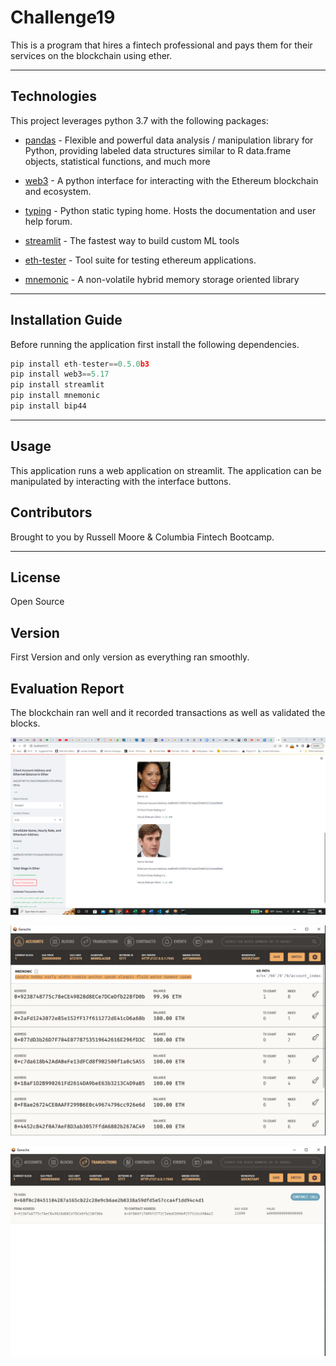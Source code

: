 # Challenge19

This is a program that hires a fintech professional and pays them for their services on the blockchain using ether.

---

## Technologies

This project leverages python 3.7 with the following packages:


* [pandas](https://github.com/pandas-dev/pandas) - Flexible and powerful data analysis / manipulation library for Python, providing labeled data structures similar to R data.frame objects, statistical functions, and much more

* [web3](https://github.com/ethereum/web3.py) - A python interface for interacting with the Ethereum blockchain and ecosystem.

* [typing](https://github.com/python/typing) - Python static typing home.  Hosts the documentation and user help forum.

* [streamlit](https://github.com/streamlit) - The fastest way to build custom ML tools

* [eth-tester](https://github.com/ethereum/eth-tester) - Tool suite for testing ethereum applications.

* [mnemonic](https://github.com/apache/mnemonic) - A non-volatile hybrid memory storage oriented library


---

## Installation Guide

Before running the application first install the following dependencies.

```python
pip install eth-tester==0.5.0b3
pip install web3==5.17
pip install streamlit
pip install mnemonic
pip install bip44
```

---

## Usage

This application runs a web application on streamlit.  The application can be manipulated by interacting with the interface buttons.

## Contributors

Brought to you by Russell Moore & Columbia Fintech Bootcamp.

---
## License

Open Source

## Version

First Version and only version as everything ran smoothly.

## Evaluation Report

 The blockchain ran well and it recorded transactions as well as validated the blocks.

![Execution](Execution.png "Execution of Program")

![Account](Account.png "Account")

![Transaction](Transaction.png "Transaction")
